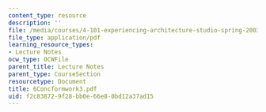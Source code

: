 ```yaml
---
content_type: resource
description: ''
file: /media/courses/4-101-experiencing-architecture-studio-spring-2003/f2c838729f28bb0e66e80bd12a37ad15_6Concformwork3.pdf
file_type: application/pdf
learning_resource_types:
- Lecture Notes
ocw_type: OCWFile
parent_title: Lecture Notes
parent_type: CourseSection
resourcetype: Document
title: 6Concformwork3.pdf
uid: f2c83872-9f28-bb0e-66e8-0bd12a37ad15
---
```

